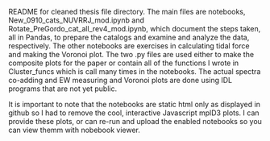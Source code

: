 README for cleaned thesis file directory.
The main files are notebooks, New_0910_cats_NUVRRJ_mod.ipynb and Rotate_PreGordo_cat_all_rev4_mod.ipynb, which document the steps taken, all in Pandas, to prepare the catalogs and examine and analyze the data, respectively. The other notebooks are exercises in calculating tidal force and making the Voronoi plot. The two .py files are used either to make the composite plots for the paper or contain all of the functions I wrote in Cluster_funcs which is call many times in the notebooks. The actual spectra co-adding and EW measuring and Voronoi plots are done using IDL programs that are not yet public.

It is important to note that the notebooks are static html only as displayed in github so I had to remove the cool, interactive Javascript mplD3 plots. I can provide these plots, or can re-run and upload the enabled notebooks so you can view themm with nobebook viewer.
